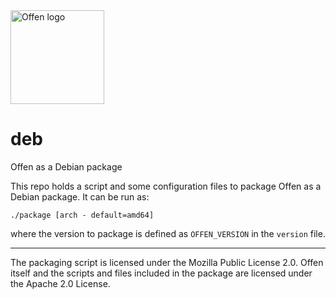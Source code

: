 <a href="https://www.offen.dev/">
    <img src="https://offen.github.io/press-kit/offen-material/gfx-GitHub-Offen-logo.svg" alt="Offen logo" title="Offen" width="150px"/>
</a>

# deb

Offen as a Debian package

This repo holds a script and some configuration files to package Offen as a Debian package. It can be run as:

```
./package [arch - default=amd64]
```

where the version to package is defined as `OFFEN_VERSION` in the `version` file.

---

The packaging script is licensed under the Mozilla Public License 2.0. Offen itself and the scripts and files included in the package are licensed under the Apache 2.0 License.
